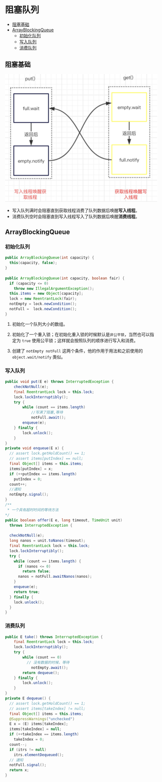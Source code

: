 # 阻塞队列
<!-- @import "[TOC]" {cmd="toc" depthFrom=2 depthTo=6 orderedList=false} -->
<!-- code_chunk_output -->

* [阻塞基础](#阻塞基础)
* [ArrayBlockingQueue](#arrayblockingqueue)
	* [初始化队列](#初始化队列)
	* [写入队列](#写入队列)
	* [消费队列](#消费队列)

<!-- /code_chunk_output -->
## 阻塞基础

![image-20191007190548279](assets/image-20191007190548279.png)

- 写入队列满时会阻塞直到获取线程消费了队列数据后唤醒**写入线程**。
- 消费队列空时会阻塞直到写入线程写入了队列数据后唤醒**消费线程**。

## ArrayBlockingQueue

### 初始化队列

```java
public ArrayBlockingQueue(int capacity) {
  this(capacity, false);
}

public ArrayBlockingQueue(int capacity, boolean fair) {
  if (capacity <= 0)
    throw new IllegalArgumentException();
  this.items = new Object[capacity];
  lock = new ReentrantLock(fair);
  notEmpty = lock.newCondition();
  notFull =  lock.newCondition();
}
```

1. 初始化一个队列大小的数组。
2. 初始化了一个重入锁；在初始化重入锁的时候默认是`非公平锁`，当然也可以指定为 `true` 使用公平锁；这样就会按照队列的顺序进行写入和消费。

3. 创建了 `notEmpty notFull` 这两个条件，他的作用于用法和之前使用的 `object.wait/notify` 类似。

### 写入队列

```java
public void put(E e) throws InterruptedException {
    checkNotNull(e);
    final ReentrantLock lock = this.lock;
    lock.lockInterruptibly();
    try {
        while (count == items.length)
          	//写满了阻塞,等待
            notFull.await();
        enqueue(e);
    } finally {
        lock.unlock();
    }
}
private void enqueue(E x) {
  // assert lock.getHoldCount() == 1;
  // assert items[putIndex] == null;
  final Object[] items = this.items;
  items[putIndex] = x;
  if (++putIndex == items.length)
    putIndex = 0;
  count++;
  //通知
  notEmpty.signal();
}
/**
 * 一个具有超时时间的等待方法
*/
public boolean offer(E e, long timeout, TimeUnit unit)
  throws InterruptedException {

  checkNotNull(e);
  long nanos = unit.toNanos(timeout);
  final ReentrantLock lock = this.lock;
  lock.lockInterruptibly();
  try {
    while (count == items.length) {
      if (nanos <= 0)
        return false;
      nanos = notFull.awaitNanos(nanos);
    }
    enqueue(e);
    return true;
  } finally {
    lock.unlock();
  }
}
```

### 消费队列

```java
public E take() throws InterruptedException {
    final ReentrantLock lock = this.lock;
    lock.lockInterruptibly();
    try {
        while (count == 0)
          // 没有数据的时候，等待
            notEmpty.await();
        return dequeue();
    } finally {
        lock.unlock();
    }
}
private E dequeue() {
  // assert lock.getHoldCount() == 1;
  // assert items[takeIndex] != null;
  final Object[] items = this.items;
  @SuppressWarnings("unchecked")
  E x = (E) items[takeIndex];
  items[takeIndex] = null;
  if (++takeIndex == items.length)
    takeIndex = 0;
  count--;
  if (itrs != null)
    itrs.elementDequeued();
  // 通知
  notFull.signal();
  return x;
}
```
